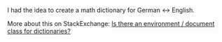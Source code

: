 I had the idea to create a math dictionary for German <-> English.

More about this on StackExchange: [Is there an environment / document class for dictionaries?](http://tex.stackexchange.com/q/149754/5645)
